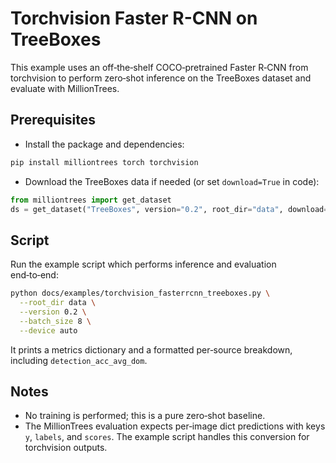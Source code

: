# Torchvision Faster R-CNN on TreeBoxes

This example uses an off‑the‑shelf COCO‑pretrained Faster R‑CNN from torchvision to perform zero‑shot inference on the TreeBoxes dataset and evaluate with MillionTrees.

## Prerequisites

- Install the package and dependencies:

```bash
pip install milliontrees torch torchvision
```

- Download the TreeBoxes data if needed (or set `download=True` in code):

```python
from milliontrees import get_dataset
ds = get_dataset("TreeBoxes", version="0.2", root_dir="data", download=True)
```

## Script

Run the example script which performs inference and evaluation end‑to‑end:

```bash
python docs/examples/torchvision_fasterrcnn_treeboxes.py \
  --root_dir data \
  --version 0.2 \
  --batch_size 8 \
  --device auto
```

It prints a metrics dictionary and a formatted per‑source breakdown, including `detection_acc_avg_dom`.

## Notes

- No training is performed; this is a pure zero‑shot baseline.
- The MillionTrees evaluation expects per‑image dict predictions with keys `y`, `labels`, and `scores`. The example script handles this conversion for torchvision outputs.

